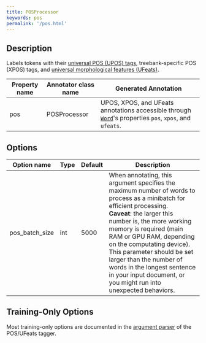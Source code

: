 ```yaml
---
title: POSProcessor 
keywords: pos
permalink: '/pos.html'
---
```


## Description

Labels tokens with their [universal POS (UPOS) tags](https://universaldependencies.org/u/pos/), treebank-specific POS (XPOS) tags, and [universal morphological features (UFeats)](https://universaldependencies.org/u/feat/index.html).

| Property name | Annotator class name | Generated Annotation |
| --- | --- | --- |
| pos | POSProcessor | UPOS, XPOS, and UFeats annotations accessible through [`Word`](data_objects.md#word)'s properties `pos`, `xpos`, and `ufeats`. |

## Options

| Option name | Type | Default | Description |
| --- | --- | --- | --- |
| pos_batch_size | int | 5000 | When annotating, this argument specifies the maximum number of words to process as a minibatch for efficient processing. <br>**Caveat**: the larger this number is, the more working memory is required (main RAM or GPU RAM, depending on the computating device). This parameter should be set larger than the number of words in the longest sentence in your input document, or you might run into unexpected behaviors. |


## Training-Only Options

Most training-only options are documented in the [argument parser](https://github.com/stanfordnlp/stanfordnlp/blob/master/stanfordnlp/models/tagger.py#L21) of the POS/UFeats tagger.
